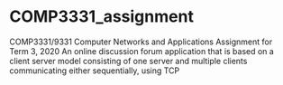 # COMP3331_assignment
COMP3331/9331 Computer Networks and Applications Assignment for Term 3, 2020
An online discussion forum application that is based on a client server model consisting of one server and multiple clients communicating either sequentially, using TCP
